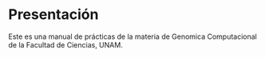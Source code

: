 # Presentación

Este es una manual de prácticas de la materia de Genomica Computacional de la Facultad de Ciencias, UNAM. 